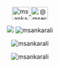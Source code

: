 <p align="center">
  <a href="https://linkedin.com/in/msankarali" target="blank">
    <img align="center" src="https://cdn.jsdelivr.net/npm/simple-icons@3.0.1/icons/linkedin.svg" alt="msankarali" height="30" width="40" />
  </a>
  <a href="https://medium.com/@mservetankarali" target="blank"><img align="center" src="https://cdn.jsdelivr.net/npm/simple-icons@3.0.1/icons/medium.svg" alt="@mservetankarali" height="30" width="40" />
  </a>
</p>

<p align="center">
  <img src="https://img.shields.io/github/stars/msankarali?style=flat"/>
  <img src="https://komarev.com/ghpvc/?username=msankarali&label=Profile%20views&color=0e75b6&style=flat" alt="msankarali"/>
</p>
<p align="center">
  <img align="center" src="https://github-readme-streak-stats.herokuapp.com/?user=msankarali" alt="msankarali" />
</p>
<p align="center">
  <img src="https://github-readme-stats.vercel.app/api/top-langs?username=msankarali&show_icons=true&locale=en&layout=compact" alt="msankarali" />
</p>
